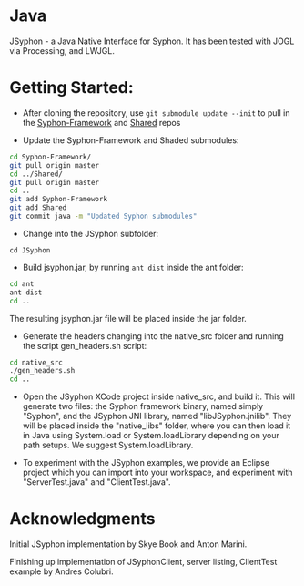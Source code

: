 Java
====

JSyphon - a Java Native Interface for Syphon. It has been tested with JOGL via Processing, and LWJGL.


Getting Started:
====

* After cloning the repository, use ```git submodule update --init``` to pull in the <a href="https://github.com/Syphon/Syphon-Framework">Syphon-Framework</a> and <a href="https://github.com/Syphon/Shared">Shared</a> repos

* Update the Syphon-Framework and Shaded submodules:

```bash
cd Syphon-Framework/
git pull origin master
cd ../Shared/
git pull origin master
cd ..
git add Syphon-Framework
git add Shared
git commit java -m "Updated Syphon submodules"
```

* Change into the JSyphon subfolder: 

```cd JSyphon```

* Build jsyphon.jar, by running ```ant dist``` inside the ant folder:

```bash
cd ant
ant dist
cd ..
```

The resulting jsyphon.jar file will be placed inside the jar folder.

* Generate the headers changing into the native_src folder and running the script gen_headers.sh script:

```bash
cd native_src
./gen_headers.sh
cd ..
```

* Open the JSyphon XCode project inside native_src, and build it. This will generate two files: the Syphon framework binary, named simply "Syphon", and the JSyphon JNI library, named "libJSyphon.jnilib". They will be placed inside the "native_libs" folder, where you can then load it in Java using System.load or System.loadLibrary depending on your path setups. We suggest System.loadLibrary.

* To experiment with the JSyphon examples, we provide an Eclipse project which you can import into your workspace, and experiment with "ServerTest.java" and "ClientTest.java". 

Acknowledgments
====

Initial JSyphon implementation by Skye Book and Anton Marini.

Finishing up implementation of JSyphonClient, server listing, ClientTest example by Andres Colubri.
